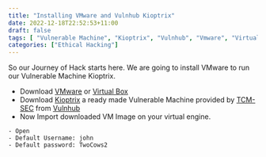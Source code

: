 ```yaml
---
title: "Installing VMware and Vulnhub Kioptrix"
date: 2022-12-18T22:52:53+11:00
draft: false
tags: [ "Vulnerable Machine", "Kioptrix", "Vulnhub", "Vmware", "Virtual machine"]
categories: ["Ethical Hacking"]
---
```


So our Journey of Hack starts here. We are going to install VMware to run our Vulnerable Machine Kioptrix.

- Download [VMware](https://www.vmware.com/) or [Virtual Box](https://www.virtualbox.org/)
- Download [Kioptrix](https://drive.google.com/drive/folders/1CsGWRsmyJm84TAU6U0-72o4Jnb5E9xvs) a ready made Vulnerable Machine provided by [TCM-SEC](https://academy.tcm-sec.com/) from [Vulnhub](https://www.vulnhub.com/entry/kioptrix-level-1-1,22/)
- Now Import downloaded VM Image on your virtual engine.

```
- Open
- Default Username: john
- Default password: TwoCows2
```
